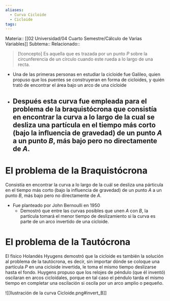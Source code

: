 ```yaml
---
aliases:
  - Curva Cicloide
  - Cicloide
tags:
---
```

Materia:: [[02 Universidad/04 Cuarto Semestre/Cálculo de Varias Variables]]
Subtema:: 
Relacionado:: 

> [!concepto]
> Es aquella que es trazada por un punto $P$ sobre la circunferencia de un círculo cuando este rueda a lo largo de una recta. 

- Una de las primeras personas en estudiar la cicloide fue Galileo, quien propuso que los puentes se construyeran en forma de cicloides, y quién trató de encontrar el área bajo un arco de una cicloide
- Después esta curva fue empleada para el problema de la braquistócrona que consistía en encontrar la curva a lo largo de la cual se desliza una partícula en el tiempo más corto (bajo la influencia de gravedad) de un punto $A$ a un punto $B$, más bajo pero no directamente de $A$.
	- 

# El problema de la Braquistócrona 
Consistía en encontrar la curva a lo largo de la cuál se desliza una párticula en el tiempo más corto (bajo la influencia de gravedad) de un punto $A$ a un punto $B$, más bajo pero no directamente de $A$. 

- Fue planteado por John Bernoulli en 1950
	- Demostró que entre las curvas posibles que unen $A$ con $B$, la partícula tomará el menor tiempo de deslizamiento si la curva es parte de un arco invertido de una cicloide. 

# El problema de la Tautócrona
El físico Holandés Hyugens demostró que la cicloide es también la solución al problema de la tautócrona, es decir, sin importar dónde se coloque una partícula $P$ en una  cicloide invertida, le toma el mismo tiempo deslizarse hasta el fondo.  Huygens propuso que los relojes de péndulo (que él inventó) oscilaran en arcos cicloidales, porque en tal caso el péndulo tarda el mismo tiempo en completar una oscilación si  oscila por un arco amplio o pequeño. 

![[Ilustración de la curva Cicloide.png#invert_B]]







